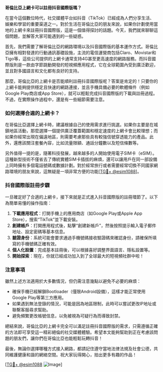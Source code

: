 **哥倫比亞上網卡可以註冊抖音國際版嗎？**

在當今這個數位時代，社交媒體平台如抖音（TikTok）已經成為人們分享生活、娛樂和學習的重要渠道之一。對於生活在哥倫比亞的朋友來說，如果你計劃使用當地的上網卡來註冊抖音國際版，這是一個值得探討的話題。今天，我們就來聊聊這個問題，並解答大家可能遇到的一些疑惑。

首先，我們需要了解哥倫比亞的網路環境以及抖音國際版的基本運作方式。哥倫比亞擁有相對發達的行動通訊基礎設施，主流的電信運營商包括Claro、Movistar和Tigo等，這些公司提供的上網卡通常支持4G甚至更高速度的網路服務。而抖音國際版則是一款由字節跳動開發的短視頻應用程式，它在全球範圍內受到廣泛歡迎，並且對多國語言和文化都有良好的支持。

那麼，哥倫比亞的上網卡是否能順利註冊抖音國際版呢？答案是肯定的！只要你的上網卡能夠提供穩定且快速的網路連接，並且手機具備必要的軟體條件（例如Google Play商店或App Store），就可以輕鬆完成抖音國際版的下載與註冊過程。不過，在實際操作過程中，還是有一些細節需要注意。

### 如何選擇合適的上網卡？

在哥倫比亞選擇上網卡時，建議根據自己的使用需求進行挑選。如果你主要是在城鎮地區活動，那麼選擇一個提供廣泛覆蓋範圍和穩定速度的上網卡會比較理想；而如果你經常出現在偏遠地區，則需要考慮那些具有較強信號穿透能力的產品。此外，還應該關注套餐內容，比如流量限額、通話分鐘數以及短信條數等。

另外值得一提的是，隨著科技發展，越來越多的人開始使用電子SIM卡（eSIM）。這種新型技術不僅省去了傳統實體SIM卡插拔的麻煩，還可以讓用戶在同一部設備上同時擁有多個電話號碼或數據計劃。對於經常旅行或者需要經常切換不同國家網路環境的朋友來說，這無疑是一項非常方便的功能[[TG💪+ @esim1088](https://t.me/s/esim1088)]。

### 抖音國際版註冊步驟

一旦確定好了合適的上網卡，接下來就是正式進入抖音國際版的註冊環節了。以下為簡單易懂的操作指南：

1. **下載應用程式**：打開手機上的應用商店（如Google Play或Apple App Store），搜索“TikTok”並下載安裝。
2. **創建帳戶**：打開應用程式後，點擊“創建新帳戶”，然後按照提示輸入電子郵件地址、設定密碼等基本信息。
3. **驗證身份**：系統可能會要求通過手機號碼接收驗證碼來確認身份，請確保所填寫的手機號碼正確有效。
4. **個人化設置**：完成基本註冊後，可以根據喜好調整界面語言、隱私設置等。
5. **開始探索**：現在，你就已經成功加入到了全球最大的短視頻社群中啦！

### 注意事項

雖然上述方法適用於大多數情況，但仍需注意幾點以避免不必要的麻煩：
- 確保手機已經解鎖Bootloader（僅限Android設備），這樣才能正常使用Google Play等第三方應用。
- 如果遇到無法登錄的情況，可能是因為地區限制，此時可以嘗試更改IP地址或聯繫客服尋求幫助。
- 避免頻繁更改帳號信息，以免被視為可疑行為而導致封禁。

總結來說，哥倫比亞的上網卡完全可以滿足註冊抖音國際版的需求，只需遵循正確的方法即可享受這一精彩絕倫的社交媒體體驗。希望本文能夠幫助到正在考慮該問題的朋友們，讓你們在哥倫比亞也能輕鬆玩轉抖音！

最後，無論你選擇哪種方式接入網路，都請記住遵守當地法律法規及社會公德，共同維護健康和諧的網絡空間。祝大家玩得開心，拍出更多有趣的作品！

[[TG💪+ @esim1088](https://t.me/s/esim1088) ![Image](https://i.postimg.cc/4NQfJmqS/Snipaste-2025-05-13-00-14-12.png)]